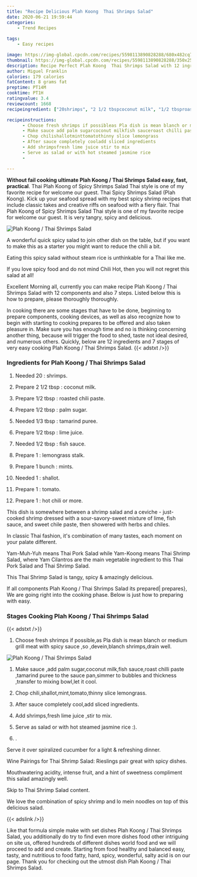 ```yaml
---
title: "Recipe Delicious Plah Koong  Thai Shrimps Salad"
date: 2020-06-21 19:59:44
categories:
    - Trend Recipes
    
tags:
    - Easy recipes

image: https://img-global.cpcdn.com/recipes/5598113890828288/680x482cq70/plah-koong-thai-shrimps-salad-recipe-main-photo.jpg
thumbnail: https://img-global.cpcdn.com/recipes/5598113890828288/350x250cq70/plah-koong-thai-shrimps-salad-recipe-main-photo.jpg
description: Recipe Perfect Plah Koong  Thai Shrimps Salad with 12 ingredients and 7 stages of easy cooking.
author: Miguel Franklin
calories: 179 calories
fatContent: 8 grams fat
preptime: PT14M
cooktime: PT1H
ratingvalue: 3.4
reviewcount: 1668
recipeingredient: ["20shrimps", "2 1/2 tbspcoconut milk", "1/2 tbsproasted chili paste", "1/2 tbsppalm sugar", "1/3 tbsptamarind puree", "1/2 tbsplime juice", "1/2 tbspfish sauce", "1lemongrass stalk", "1 bunchmints", "1shallot", "1tomato", "1hot chili or more"]

recipeinstructions: 
      - Choose fresh shrimps if possibleas Pla dish is mean blanch or medium grill meat with spicy sauce so deveinblanch shrimpsdrain well 
      - Make sauce add palm sugarcoconut milkfish sauceroast chilli paste tamarind puree to the sauce pansimmer to bubbles and thickness transfer to mixing bowllet it cool 
      - Chop chilishallotminttomatothinny slice lemongrass 
      - After sauce completely cooladd sliced ingredients 
      - Add shrimpsfresh lime juice stir to mix 
      - Serve as salad or with hot steamed jasmine rice  
      - 

---
```




**Without fail cooking ultimate Plah Koong / Thai Shrimps Salad easy, fast, practical**. Thai Plah Koong of Spicy Shrimps Salad Thai style is one of my favorite recipe for welcome our guest. Thai Spicy Shrimps Salad (Plah Koong). Kick up your seafood spread with my best spicy shrimp recipes that include classic takes and creative riffs on seafood with a fiery flair. Thai Plah Koong of Spicy Shrimps Salad Thai style is one of my favorite recipe for welcome our guest. It is very tangry, spicy and delicious.


![Plah Koong / Thai Shrimps Salad](https://img-global.cpcdn.com/recipes/5598113890828288/680x482cq70/plah-koong-thai-shrimps-salad-recipe-main-photo.jpg "Plah Koong / Thai Shrimps Salad")



A wonderful quick spicy salad to join other dish on the table, but if you want to make this as a starter you might want to reduce the chili a bit.

Eating this spicy salad without steam rice is unthinkable for a Thai like me.

If you love spicy food and do not mind Chili Hot, then you will not regret this salad at all!


Excellent Morning all, currently you can make recipe Plah Koong / Thai Shrimps Salad with 12 components and also 7 steps. Listed below this is how to prepare, please thoroughly thoroughly.

In cooking there are some stages that have to be done, beginning to prepare components, cooking devices, as well as also recognize how to begin with starting to cooking prepares to be offered and also taken pleasure in. Make sure you has enough time and no is thinking concerning another thing, because will trigger the food to shed, taste not ideal desired, and numerous others. Quickly, below are 12 ingredients and 7 stages of very easy cooking Plah Koong / Thai Shrimps Salad.
{{< adstxt />}}

### Ingredients for Plah Koong / Thai Shrimps Salad


1. Needed 20 : shrimps.

1. Prepare 2 1/2 tbsp : coconut milk.

1. Prepare 1/2 tbsp : roasted chili paste.

1. Prepare 1/2 tbsp : palm sugar.

1. Needed 1/3 tbsp : tamarind puree.

1. Prepare 1/2 tbsp : lime juice.

1. Needed 1/2 tbsp : fish sauce.

1. Prepare 1 : lemongrass stalk.

1. Prepare 1 bunch : mints.

1. Needed 1 : shallot.

1. Prepare 1 : tomato.

1. Prepare 1 : hot chili or more.


This dish is somewhere between a shrimp salad and a ceviche - just-cooked shrimp dressed with a sour-savory-sweet mixture of lime, fish sauce, and sweet chile paste, then showered with herbs and chiles.

In classic Thai fashion, it&#39;s combination of many tastes, each moment on your palate different.

Yam-Muh-Yuh means Thai Pork Salad while Yam-Koong means Thai Shrimp Salad, where Yam Cilantros are the main vegetable ingredient to this Thai Pork Salad and Thai Shrimp Salad.

This Thai Shrimp Salad is tangy, spicy &amp; amazingly delicious.


If all components Plah Koong / Thai Shrimps Salad its prepared| prepares}, We are going right into the cooking phase. Below is just how to preparing with easy.

### Stages Cooking Plah Koong / Thai Shrimps Salad

{{< adstxt />}}


1. Choose fresh shrimps if possible,as Pla dish is mean blanch or medium grill meat with spicy sauce ,so ,devein,blanch shrimps,drain well.



![Plah Koong / Thai Shrimps Salad](https://img-global.cpcdn.com/steps/4921367235395584/160x128cq70/plah-koong-thai-shrimps-salad-recipe-step-1-photo.jpg" "Plah Koong / Thai Shrimps Salad")



1. Make sauce ,add palm sugar,coconut milk,fish sauce,roast chilli paste ,tamarind puree to the sauce pan,simmer to bubbles and thickness ,transfer to mixing bowl,let it cool.



1. Chop chili,shallot,mint,tomato,thinny slice lemongrass.



1. After sauce completely cool,add sliced ingredients.



1. Add shrimps,fresh lime juice ,stir to mix.



1. Serve as salad or with hot steamed jasmine rice :).



1. .




Serve it over spiralized cucumber for a light &amp; refreshing dinner.

Wine Pairings for Thai Shrimp Salad: Rieslings pair great with spicy dishes.

Mouthwatering acidity, intense fruit, and a hint of sweetness compliment this salad amazingly well.

Skip to Thai Shrimp Salad content.

We love the combination of spicy shrimp and lo mein noodles on top of this delicious salad.


{{< adslink />}}

Like that formula simple make with set dishes Plah Koong / Thai Shrimps Salad, you additionally do try to find even more dishes food other intriguing on site us, offered hundreds of different dishes world food and we will proceed to add and create. Starting from food healthy and balanced easy, tasty, and nutritious to food fatty, hard, spicy, wonderful, salty acid is on our page. Thank you for checking out the utmost dish Plah Koong / Thai Shrimps Salad.
